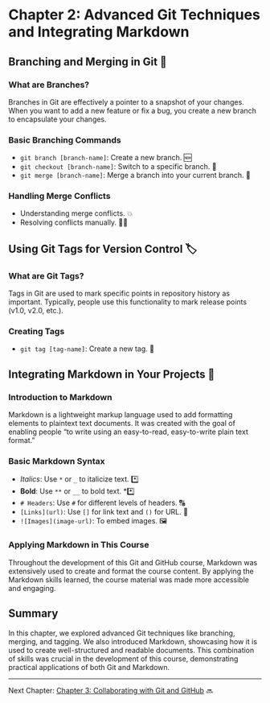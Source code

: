 # Chapter 2: Advanced Git Techniques and Integrating Markdown

## Branching and Merging in Git 🌲

### What are Branches?
Branches in Git are effectively a pointer to a snapshot of your changes. When you want to add a new feature or fix a bug, you create a new branch to encapsulate your changes.

### Basic Branching Commands
- `git branch [branch-name]`: Create a new branch. 🆕
- `git checkout [branch-name]`: Switch to a specific branch. 🔀
- `git merge [branch-name]`: Merge a branch into your current branch. 🔄

### Handling Merge Conflicts
- Understanding merge conflicts. 💥
- Resolving conflicts manually. 👨‍💻

## Using Git Tags for Version Control 🏷️

### What are Git Tags?
Tags in Git are used to mark specific points in repository history as important. Typically, people use this functionality to mark release points (v1.0, v2.0, etc.).

### Creating Tags
- `git tag [tag-name]`: Create a new tag. 📌

## Integrating Markdown in Your Projects 📝

### Introduction to Markdown
Markdown is a lightweight markup language used to add formatting elements to plaintext text documents. It was created with the goal of enabling people “to write using an easy-to-read, easy-to-write plain text format.”

### Basic Markdown Syntax
- *Italics*: Use `*` or `_` to italicize text. *️⃣
- **Bold**: Use `**` or `__` to bold text. **️⃣
- `# Headers`: Use `#` for different levels of headers. 🔠
- `[Links](url)`: Use `[]` for link text and `()` for URL. 🔗
- `![Images](image-url)`: To embed images. 🖼️

### Applying Markdown in This Course
Throughout the development of this Git and GitHub course, Markdown was extensively used to create and format the course content. By applying the Markdown skills learned, the course material was made more accessible and engaging.

## Summary
In this chapter, we explored advanced Git techniques like branching, merging, and tagging. We also introduced Markdown, showcasing how it is used to create well-structured and readable documents. This combination of skills was crucial in the development of this course, demonstrating practical applications of both Git and Markdown.

---

Next Chapter: [Chapter 3: Collaborating with Git and GitHub](./chapter3.md) 🔜
